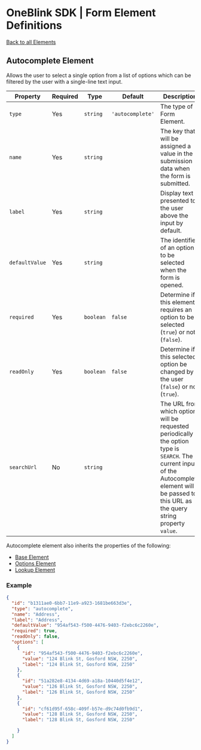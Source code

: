 # OneBlink SDK | Form Element Definitions

[Back to all Elements](./README.md)

## Autocomplete Element

Allows the user to select a single option from a list of options which can be filtered by the user with a single-line text input.

| Property       | Required | Type      | Default          | Description                                                                              |
| -------------- | -------- | --------- | ---------------- | ---------------------------------------------------------------------------------------- |
| `type`         | Yes      | `string`  | `'autocomplete'` | The type of Form Element.                                                                |
| `name`         | Yes      | `string`  |                  | The key that will be assigned a value in the submission data when the form is submitted. |
| `label`        | Yes      | `string`  |                  | Display text presented to the user above the input by default.                           |
| `defaultValue` | Yes      | `string`  |                  | The identifier of an option to be selected when the form is opened.                      |
| `required`     | Yes      | `boolean` | `false`          | Determine if this element requires an option to be selected (`true`) or not (`false`).   |
| `readOnly`     | Yes      | `boolean` | `false`          | Determine if this selected option be changed by the user (`false`) or not (`true`).      |
| `searchUrl`    | No       | `string`  |                  | The URL from which options will be requested periodically if the option type is `SEARCH`. The current input of the Autocomplete element will be passed to this URL as the query string property `value`. |

Autocomplete element also inherits the properties of the following:

- [Base Element](./base-element.md)
- [Options Element](./options-element.md)
- [Lookup Element](./lookup-element.md)

### Example

```JSON
{
  "id": "b1311ae0-6bb7-11e9-a923-1681be663d3e",
  "type": "autocomplete",
  "name": "Address",
  "label": "Address",
  "defaultValue": "954af543-f500-4476-9403-f2ebc6c2260e",
  "required": true,
  "readOnly": false,
  "options": [
    {
      "id": "954af543-f500-4476-9403-f2ebc6c2260e",
      "value": "124 Blink St, Gosford NSW, 2250",
      "label": "124 Blink St, Gosford NSW, 2250"
    },
    {
      "id": "51a282e8-4134-4d69-a18a-10440d5f4e12",
      "value": "126 Blink St, Gosford NSW, 2250",
      "label": "126 Blink St, Gosford NSW, 2250"
    },
    {
      "id": "cf61d95f-658c-409f-b57e-d9c74d0fb9d1",
      "value": "128 Blink St, Gosford NSW, 2250",
      "label": "128 Blink St, Gosford NSW, 2250"

    }
  ]
}
```
